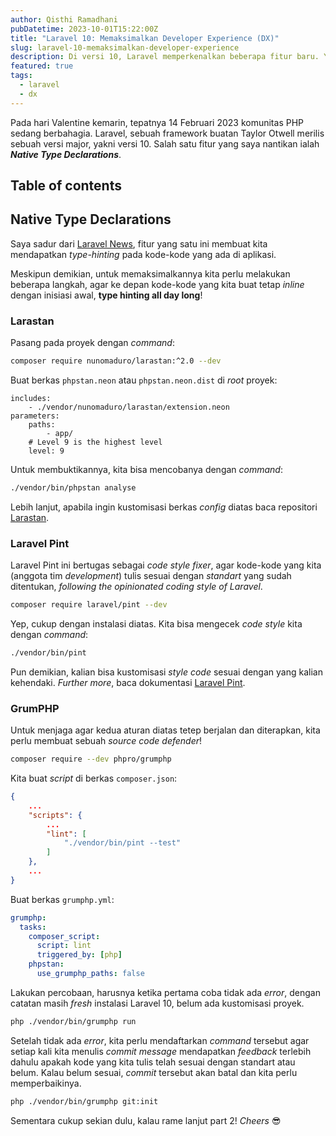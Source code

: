 ```yaml
---
author: Qisthi Ramadhani
pubDatetime: 2023-10-01T15:22:00Z
title: "Laravel 10: Memaksimalkan Developer Experience (DX)"
slug: laravel-10-memaksimalkan-developer-experience
description: Di versi 10, Laravel memperkenalkan beberapa fitur baru. Yang paling menarik perhatian saya ialah fitur type-hint yang bisa membuat kita memaksimalkan developer experience.
featured: true
tags:
  - laravel
  - dx
---
```


Pada hari Valentine kemarin, tepatnya 14 Februari 2023 komunitas PHP sedang berbahagia. Laravel, sebuah framework buatan Taylor Otwell merilis sebuah versi major, yakni versi 10. Salah satu fitur yang saya nantikan ialah **_Native Type Declarations_**.

## Table of contents

## Native Type Declarations

Saya sadur dari [Laravel News](https://laravel-news.com/laravel-10), fitur yang satu ini membuat kita mendapatkan _type-hinting_ pada kode-kode yang ada di aplikasi.

Meskipun demikian, untuk memaksimalkannya kita perlu melakukan beberapa langkah, agar ke depan kode-kode yang kita buat tetap _inline_ dengan inisiasi awal, **type hinting all day long**!

### Larastan

Pasang pada proyek dengan _command_:

```bash
composer require nunomaduro/larastan:^2.0 --dev
```

Buat berkas `phpstan.neon` atau `phpstan.neon.dist` di _root_ proyek:

```
includes:
    - ./vendor/nunomaduro/larastan/extension.neon
parameters:
    paths:
        - app/
    # Level 9 is the highest level
    level: 9
```

Untuk membuktikannya, kita bisa mencobanya dengan _command_:

```bash
./vendor/bin/phpstan analyse
```

Lebih lanjut, apabila ingin kustomisasi berkas _config_ diatas baca repositori [Larastan](https://github.com/nunomaduro/larastan).

### Laravel Pint

Laravel Pint ini bertugas sebagai _code style fixer_, agar kode-kode yang kita (anggota tim _development_) tulis sesuai dengan _standart_ yang sudah ditentukan, _following the opinionated coding style of Laravel_.

```bash
composer require laravel/pint --dev
```

Yep, cukup dengan instalasi diatas. Kita bisa mengecek _code style_ kita dengan _command_:

```bash
./vendor/bin/pint
```

Pun demikian, kalian bisa kustomisasi _style code_ sesuai dengan yang kalian kehendaki. _Further more_, baca dokumentasi [Laravel Pint](https://laravel.com/docs/10.x/pint).

### GrumPHP

Untuk menjaga agar kedua aturan diatas tetep berjalan dan diterapkan, kita perlu membuat sebuah _source code defender_!

```bash
composer require --dev phpro/grumphp
```

Kita buat _script_ di berkas `composer.json`:

```json
{
	...
	"scripts": {
		...
		"lint": [
            "./vendor/bin/pint --test"
        ]
	},
	...
}
```

Buat berkas `grumphp.yml`:

```yaml
grumphp:
  tasks:
    composer_script:
      script: lint
      triggered_by: [php]
    phpstan:
      use_grumphp_paths: false
```

Lakukan percobaan, harusnya ketika pertama coba tidak ada _error_, dengan catatan masih _fresh_ instalasi Laravel 10, belum ada kustomisasi proyek.

```bash
php ./vendor/bin/grumphp run
```

Setelah tidak ada _error_, kita perlu mendaftarkan _command_ tersebut agar setiap kali kita menulis _commit message_ mendapatkan _feedback_ terlebih dahulu apakah kode yang kita tulis telah sesuai dengan standart atau belum. Kalau belum sesuai, _commit_ tersebut akan batal dan kita perlu memperbaikinya.

```bash
php ./vendor/bin/grumphp git:init
```

Sementara cukup sekian dulu, kalau rame lanjut part 2! _Cheers_ 😎
